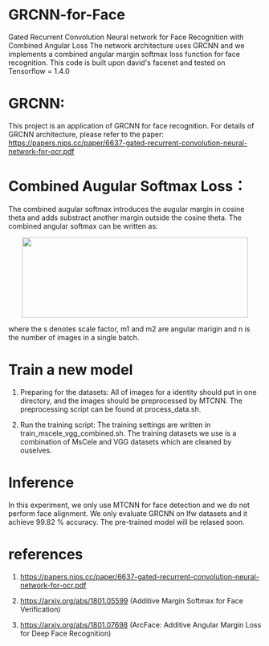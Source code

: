 # GRCNN-for-Face
Gated Recurrent Convolution Neural network for Face Recognition with Combined Angular Loss
The network architecture uses GRCNN and we implements a combined angular margin softmax loss function for face recognition. This code is built upon david's facenet and tested on Tensorflow = 1.4.0

# GRCNN:
This project is an application of GRCNN for face recognition. For details of GRCNN architecture, please refer to the paper: https://papers.nips.cc/paper/6637-gated-recurrent-convolution-neural-network-for-ocr.pdf

# Combined Augular Softmax Loss：
The combined augular softmax introduces the augular margin in cosine theta and adds substract another margin outside the cosine theta.
The combined angular softmax can be written as:

<div align=center><img src="https://github.com/Jianfeng1991/GRCNN-for-Face/blob/master/combined_loss.PNG" width="450" height="160" ></div>

where the s denotes scale factor, m1 and m2 are angular marigin and n is the number of images in a single batch.

# Train a new model
1. Preparing for the datasets: 
All of images for a identity should put in one directory, and the images should be preprocessed by MTCNN. The preprocessing script can be found at process_data.sh.

2. Run the training script:
The training settings are written in train_mscele_vgg_combined.sh. The training datasets we use is a combination of MsCele and VGG datasets which are cleaned by ouselves.

# Inference
In this experiment, we only use MTCNN for face detection and we do not perform face alignment.
We only evaluate GRCNN on lfw datasets and it achieve 99.82 % accuracy. The pre-trained model will be relased soon.

# references

1. https://papers.nips.cc/paper/6637-gated-recurrent-convolution-neural-network-for-ocr.pdf

2. https://arxiv.org/abs/1801.05599  (Additive Margin Softmax for Face Verification)

3. https://arxiv.org/abs/1801.07698  (ArcFace: Additive Angular Margin Loss for Deep Face Recognition)
